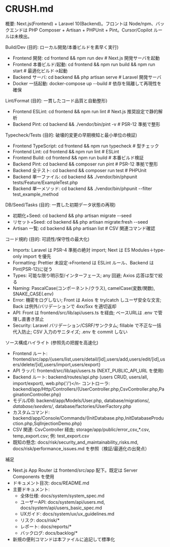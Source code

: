 # CRUSH.md

概要: Next.js(Frontend) + Laravel 10(Backend)。フロントは Node/npm、バックエンドは PHP Composer + Artisan + PHPUnit + Pint。Cursor/Copilot ルールは未検出。

Build/Dev (目的: ローカル開発/本番ビルドを素早く実行)
- Frontend 開発: cd frontend && npm run dev  # Next.js 開発サーバを起動
- Frontend 本番ビルド/起動: cd frontend && npm run build && npm run start  # 最適化ビルド→起動
- Backend サーバ: cd backend && php artisan serve  # Laravel 開発サーバ
- Docker 一括起動: docker-compose up --build  # 依存を隔離して再現性を確保

Lint/Format (目的: 一貫したコード品質と自動整形)
- Frontend ESLint: cd frontend && npm run lint  # Next.js 推奨設定で静的解析
- Backend Pint: cd backend && ./vendor/bin/pint -v  # PSR-12 準拠で整形

Typecheck/Tests (目的: 破壊的変更の早期検知と最小単位の検証)
- Frontend TypeScript: cd frontend && npm run typecheck  # 型チェック
- Frontend Lint: cd frontend && npm run lint  # ESLint
- Frontend Build: cd frontend && npm run build  # 本番ビルド検証
- Backend Pint: cd backend && composer run pint  # PSR-12 準拠で整形
- Backend 全テスト: cd backend && composer run test  # PHPUnit
- Backend 単一ファイル: cd backend && ./vendor/bin/phpunit tests/Feature/ExampleTest.php
- Backend 単一メソッド: cd backend && ./vendor/bin/phpunit --filter test_example_method

DB/Seed/Tasks (目的: 一貫した初期データ状態の再現)
- 初期化+Seed: cd backend && php artisan migrate --seed
- リセット+Seed: cd backend && php artisan migrate:fresh --seed
- Artisan 一覧: cd backend && php artisan list  # CSV 関連コマンド確認

コード規約 (目的: 可読性/保守性の最大化)
- Imports: Laravel は PSR-4 準拠の絶対 import; Next は ES Modules＋type-only import を優先
- Formatting: Prettier 未設定→Frontend は ESLint ルール、Backend は Pint(PSR-12)に従う
- Types: 可能な限り明示型/インターフェース; any 回避; Axios 応答は型で絞る
- Naming: PascalCase(コンポーネント/クラス), camelCase(変数/関数), SNAKE_CASE(.env)
- Error: 機密をログしない; Front は Axios を try/catch しユーザ安全な文言; Back は例外/バリデーションで 4xx/5xx を適切返却
- API: Front は frontend/src/lib/api/users.ts を経由; ベースURLは .env で管理し直書き禁止
- Security: Laravel バリデーション/CSRF/サンクタム; fillable で不正な一括代入防止; CSV 入力のサニタイズ; .env を commit しない

ソース構成ハイライト (参照先の把握を高速化)
- Frontend ルート: frontend/src/app/{users/list,users/detail/[id],users/add,users/edit/[id],users/delete/[id],users/import,users/export}
- API ラッパ: frontend/src/lib/api/users.ts (NEXT_PUBLIC_API_URL を使用)
- Backend ルート: backend/routes/api.php (users CRUD, users/all, import/export), web.php('/')</n- コントローラ: backend/app/Http/Controllers/{UserController.php,CsvController.php,PaginationController.php}
- モデル/DB: backend/app/Models/User.php, database/migrations/*, database/seeders/*, database/factories/UserFactory.php
- カスタムコマンド: backend/app/Console/Commands/{InitDatabase.php,InitDatabaseProduction.php,SqlInjectionDemo.php}
- CSV 関連: CsvController 経由; storage/app/public/error_csv_*.csv, temp_export.csv; 例: test_export.csv
- 既知の懸念: docs/risk/security_and_maintainability_risks.md, docs/risk/performance_issues.md を参照（検証/最適化の出発点）

補足
- Next.js App Router は frontend/src/app 配下。既定は Server Components を使用
- ドキュメント目次: docs/README.md
- 主要ドキュメント: 
  - 全体仕様: docs/system/system_spec.md
  - ユーザーAPI: docs/system/api/users.md, docs/system/api/users_basic_spec.md
  - UXガイド: docs/system/ux/ux_guidelines.md
  - リスク: docs/risk/*
  - レポート: docs/reports/*
  - バックログ: docs/backlog/*
- 新規の便利コマンドは本ファイルに追記して標準化
